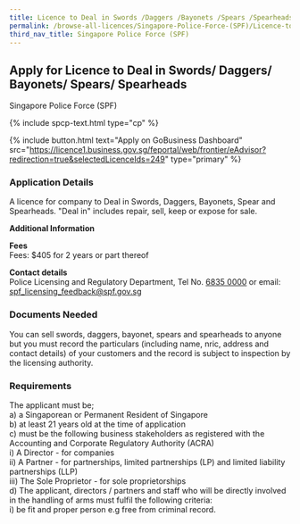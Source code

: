 ```yaml
---
title: Licence to Deal in Swords /Daggers /Bayonets /Spears /Spearheads
permalink: /browse-all-licences/Singapore-Police-Force-(SPF)/Licence-to-Deal-in-Swords--Daggers--Bayonets--Spears--Spearheads
third_nav_title: Singapore Police Force (SPF)
---
```


## Apply for Licence to Deal in Swords/ Daggers/ Bayonets/ Spears/ Spearheads

Singapore Police Force (SPF)

{% include spcp-text.html type="cp" %}

{% include button.html text="Apply on GoBusiness Dashboard" src="https://licence1.business.gov.sg/feportal/web/frontier/eAdvisor?redirection=true&selectedLicenceIds=249" type="primary" %}

<H3>Application Details</H3>

<p>A licence for company to Deal in Swords, Daggers, Bayonets, Spear and Spearheads. "Deal in" includes repair, sell, keep or expose for sale.</p>

<strong>Additional Information</strong>

<p><strong>Fees</strong><br> Fees: $405 for 2 years or part thereof</p> <p><strong>Contact details</strong><br>Police Licensing and Regulatory Department, Tel No. <a href="tel:6835 0000">6835 0000</a> or email: <a href="mailto:spf_licensing_feedback@spf.gov.sg">spf_licensing_feedback@spf.gov.sg</a></p>



<H3>Documents Needed</H3>

<p>You can sell swords, daggers, bayonet, spears and spearheads to anyone but you must record the particulars (including name, nric, address and contact details) of your customers and the record is subject to inspection by the licensing authority.</p>

<H3>Requirements</H3>

<p>The applicant must be;<br>
a) a Singaporean or Permanent Resident of Singapore<br>
b) at least 21 years old at the time of application<br>
c) must be the following business stakeholders as registered with the Accounting and Corporate Regulatory Authority (ACRA)<br />
i) A Director - for companies<br />
ii) A Partner - for partnerships, limited partnerships (LP) and limited liability partnerships (LLP)<br />
iii) The Sole Proprietor - for sole proprietorships<br>
d) The applicant, directors / partners and staff who will be directly involved in the handling of arms must fulfil the following criteria:<br />
i) be fit and proper person e.g free from criminal record.</p>



